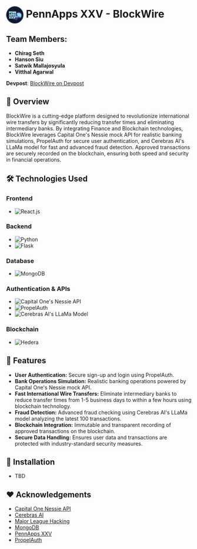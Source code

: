 # <img src="./images/pennapps-logo.png" width="47" height="47" alt="PennApps logo" style="vertical-align: middle;" /> PennApps XXV - BlockWire

## Team Members:
 - **Chirag Seth**
 - **Hanson Siu**
 - **Satwik Mallajosyula**
 - **Vitthal Agarwal**

**Devpost**: [BlockWire on Devpost](https://devpost.com/software/blockwire)

## 📖 Overview
BlockWire is a cutting-edge platform designed to revolutionize international wire transfers by significantly reducing transfer times and eliminating intermediary banks. By integrating Finance and Blockchain technologies, BlockWire leverages Capital One's Nessie mock API for realistic banking simulations, PropelAuth for secure user authentication, and Cerebras AI's LLaMa model for fast and advanced fraud detection. Approved transactions are securely recorded on the blockchain, ensuring both speed and security in financial operations.

## 🛠️ Technologies Used

### **Frontend**
- ![React.js](https://img.shields.io/badge/React.js-61DAFB?logo=react&logoColor=white&style=flat-square)

### **Backend**
- ![Python](https://img.shields.io/badge/Python-3776AB?logo=python&logoColor=white&style=flat-square)
- ![Flask](https://img.shields.io/badge/Flask-000000?logo=flask&logoColor=white&style=flat-square)

### **Database**
- ![MongoDB](https://img.shields.io/badge/MongoDB-47A248?logo=mongodb&logoColor=white&style=flat-square)

### **Authentication & APIs**
- ![Capital One's Nessie API](https://img.shields.io/badge/Nessie%20API-004B87?style=flat-square)
- ![PropelAuth](https://img.shields.io/badge/PropelAuth-blue?style=flat-square)
- ![Cerebras AI's LLaMa Model](https://img.shields.io/badge/Cerebras%20AI%20LLaMa-orange?style=flat-square)

### **Blockchain**
- ![Hedera](https://img.shields.io/badge/Hedera-2E2E2E?logo=hedera&logoColor=white&style=flat-square)

## 🌟 **Features**
 - **User Authentication:** Secure sign-up and login using PropelAuth.
 - **Bank Operations Simulation:** Realistic banking operations powered by Capital One's Nessie mock API.
 - **Fast International Wire Transfers:** Eliminate intermediary banks to reduce transfer times from 1-5 business days to within a few hours using blockchain technology.
 - **Fraud Detection:** Advanced fraud checking using Cerebras AI's LLaMa model analyzing the latest 100 transactions.
 - **Blockchain Integration:** Immutable and transparent recording of approved transactions on the blockchain.
 - **Secure Data Handling:** Ensures user data and transactions are protected with industry-standard security measures.

## 🚀 **Installation**
 - TBD

## ❤️ **Acknowledgements**
 - [Capital One Nessie API](http://api.nessieisreal.com/)
 - [Cerebras AI](https://cerebras.ai/)
 - [Major League Hacking](https://mlh.io/)
 - [MongoDB](https://www.mongodb.com/)
 - [PennApps XXV](https://pennapps.com/)
 - [PropelAuth](https://propelauth.com/)
